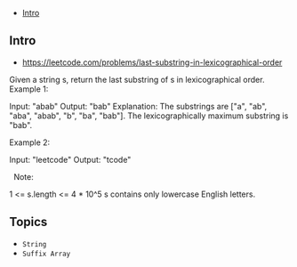 - [Intro](#intro)

## Intro

- https://leetcode.com/problems/last-substring-in-lexicographical-order

Given a string s, return the last substring of s in lexicographical order.
 
Example 1:

Input: "abab"
Output: "bab"
Explanation: The substrings are ["a", "ab", "aba", "abab", "b", "ba", "bab"]. The lexicographically maximum substring is "bab".

Example 2:

Input: "leetcode"
Output: "tcode"

 
Note:

1 <= s.length <= 4 * 10^5
s contains only lowercase English letters.



## Topics

- `String`
- `Suffix Array`


